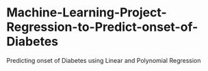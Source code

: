 # Machine-Learning-Project-Regression-to-Predict-onset-of-Diabetes
Predicting onset of Diabetes using Linear and Polynomial Regression
